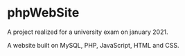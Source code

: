# phpWebSite
A project realized for a university exam on january 2021. 

A website built on MySQL, PHP, JavaScript, HTML and CSS.
